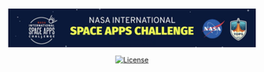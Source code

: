 <p align="center"><img src="https://github.com/mjdos/nasa/blob/main/public/assets/imagens/nasa-topo.png" width="800" alt="CodeCreators"></p>

<p align="center">
<a href="https://packagist.org/packages/laravel/framework"><img src="https://img.shields.io/packagist/l/laravel/framework" alt="License"></a>
</p>

<br>
